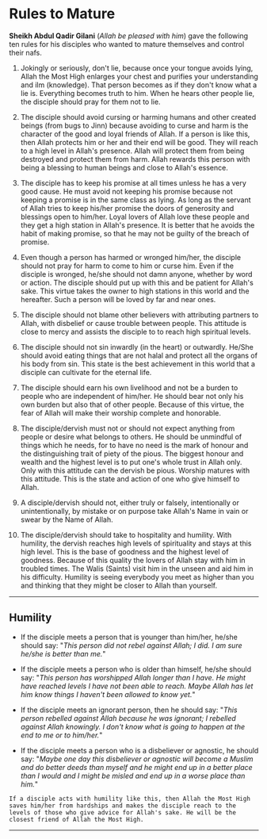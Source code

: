 # Rules to Mature #

**Sheikh Abdul Qadir Gilani** (*Allah be pleased with him*) gave the following ten rules for his disciples who wanted to mature themselves and control their nafs.

1. Jokingly or seriously, don't lie, because once your tongue avoids lying, Allah the Most High enlarges your chest and purifies your understanding and ilm (knowledge). That person becomes as if they don't know what a lie is. Everything becomes truth to him. When he hears other people lie, the disciple should pray for them not to lie.  

2. The disciple should avoid cursing or harming humans and other created beings (from bugs to Jinn) because avoiding to curse and harm is the character of the good and loyal friends of Allah. If a person is like this, then Allah protects him or her and their end will be good. They will reach to a high level in Allah's presence. Allah will protect them from being destroyed and protect them from harm. Allah rewards this person with being a blessing to human beings and close to Allah's essence.  

3. The disciple has to keep his promise at all times unless he has a very good cause. He must avoid not keeping his promise because not keeping a promise is in the same class as lying. As long as the servant of Allah tries to keep his/her promise the doors of generosity and blessings open to him/her. Loyal lovers of Allah love these people and they get a high station in Allah's presence. It is better that he avoids the habit of making promise, so that he may not be guilty of the breach of promise.

4. Even though a person has harmed or wronged him/her, the disciple should not pray for harm to come to him or curse him. Even if the disciple is wronged, he/she should not damn anyone, whether by word or action. The disciple should put up with this and be patient for Allah's sake. This virtue takes the owner to high stations in this world and the hereafter. Such a person will be loved by far and near ones.

5. The disciple should not blame other believers with attributing partners to Allah, with disbelief or cause trouble between people. This attitude is close to mercy and assists the disciple to to reach high spiritual levels.

6. The disciple should not sin inwardly (in the heart) or outwardly. He/She should avoid eating things that are not halal and protect all the organs of his body from sin. This state is the best achievement in this world that a disciple can cultivate for the eternal life.

7. The disciple should earn his own livelihood and not be a burden to people who are independent of him/her. He should bear not only his own burden but also that of other people. Because of this virtue, the fear of Allah will make their worship complete and honorable.

8. The disciple/dervish must not or should not expect anything from people or desire what belongs to others. He should be unmindful of things which he needs, for to have no need is the mark of honour and the distinguishing trait of piety of the pious. The biggest honour and wealth and the highest level is to put one's whole trust in Allah only. Only with this attitude can the dervish be pious. Worship matures with this attitude. This is the state and action of one who give himself to Allah.

9. A disciple/dervish should not, either truly or falsely, intentionally or unintentionally, by mistake or on purpose take Allah's Name in vain or swear by the Name of Allah.

10. The disciple/dervish should take to hospitality and humility. With humility, the dervish reaches high levels of spirituality and stays at this high level. This is the base of goodness and the highest level of goodness. Because of this quality the lovers of Allah stay with him in troubled times. The Walis (Saints) visit him in the unseen and aid him in his difficulty. Humility is seeing everybody you meet as higher than you and thinking that they might be closer to Allah than yourself.
***

## Humility ##
- If the disciple meets a person that is younger than him/her, he/she should say:
"*This person did not rebel against Allah; I did. I am sure he/she is better than me.*"

- If the disciple meets a person who is older than himself, he/she should say:
"*This person has worshipped Allah longer than I have. He might have reached levels I have not been able to reach. Maybe Allah has let him know things I haven't been allowed to know yet.*"

- If the disciple meets an ignorant person, then he should say:
"*This person rebelled against Allah because he was ignorant; I rebelled against Allah knowingly. I don't know what is going to happen at the end to me or to him/her.*"

- If the disciple meets a person who is a disbeliever or agnostic, he should say:
"*Maybe one day this disbeliever or agnostic will become a Muslim and do better deeds than myself and he might end up in a better place than I would and I might be misled and end up in a worse place than him.*"

`If a disciple acts with humility like this, then Allah the Most High saves him/her from hardships and makes the disciple reach to the levels of those who give advice for Allah's sake. He will be the closest friend of Allah the Most High.`
***
